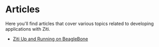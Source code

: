 # Articles

Here you'll find articles that cover various topics related to developing
applications with Ziti.

* [Ziti Up and Running on BeagleBone](./c-sdk-on-beaglebone.md)
